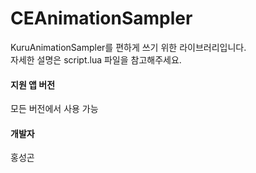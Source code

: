 # CEAnimationSampler
KuruAnimationSampler를 편하게 쓰기 위한 라이브러리입니다.<br>
자세한 설명은 script.lua 파일을 참고해주세요.<br>

#### 지원 앱 버전
모든 버전에서 사용 가능

#### 개발자
홍성곤
